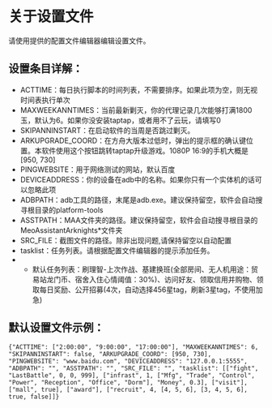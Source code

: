 # 关于设置文件  
请使用提供的配置文件编辑器编辑设置文件。
## 设置条目详解：
- ACTTIME：每日执行脚本的时间列表，不需要排序。如果此项为空，则无视时间表执行单次
- MAXWEEKANNTIMES：当前最新剿灭，你的代理记录几次能够打满1800玉，默认为6。如果你没安装taptap，或者用不了云玩，请填写0
- SKIPANNINSTART：在启动软件的当周是否跳过剿灭。
- ARKUPGRADE_COORD：在方舟大版本过低时，弹出的提示框的确认键位置。本软件使用这个按钮跳转taptap升级游戏。1080P 16:9的手机大概是\[950, 730\]
- PINGWEBSITE：用于网络测试的网站，默认百度
- DEVICEADDRESS：你的设备在adb中的名称。如果你只有一个实体机的话可以忽略此项
- ADBPATH：adb工具的路径，末尾是adb.exe。建议保持留空，软件会自动搜寻根目录的platform-tools
- ASSTPATH：MAA文件夹的路径。建议保持留空，软件会自动搜寻根目录的MeoAssistantArknights\*文件夹
- SRC_FILE：截图文件的路径。除非出现问题,请保持留空以自动配置
- tasklist：任务列表。请根据配置文件编辑器的提示添加任务。
- - 默认任务列表：刷理智-上次作战、基建换班(全部房间、无人机用途：贸易站龙门币、宿舍入住心情阈值：30%)、访问好友、领取信用并购物、领取每日奖励、公开招募(4次，自动选择456星tag，刷新3星tag，不使用加急)
## 默认设置文件示例：
`{"ACTTIME": ["2:00:00", "9:00:00", "17:00:00"], "MAXWEEKANNTIMES": 6, "SKIPANNINSTART": false, "ARKUPGRADE_COORD": [950, 730], "PINGWEBSITE": "www.baidu.com", "DEVICEADDRESS": "127.0.0.1:5555", "ADBPATH": "", "ASSTPATH": "", "SRC_FILE": "", "tasklist": [["fight", "LastBattle", 0, 0, 999], ["infrast", 1, ["Mfg", "Trade", "Control", "Power", "Reception", "Office", "Dorm"], "Money", 0.3], ["visit"], ["mall", true], ["award"], ["recruit", 4, [4, 5, 6], [3, 4, 5, 6], true, false]]}`
